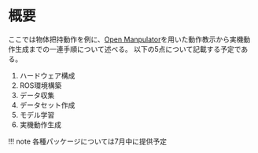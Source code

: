 # 概要

ここでは物体把持動作を例に、[Open Manpulator](https://emanual.robotis.com/docs/en/platform/openmanipulator_x/overview/)を用いた動作教示から実機動作生成までの一連手順について述べる。
以下の5点について記載する予定である。

1. ハードウェア構成
2. ROS環境構築
3. データ収集
4. データセット作成
5. モデル学習
6. 実機動作生成

<!-- ![動作教示例](img/om_teach.webp){: .center}
-->


!!! note
    各種パッケージについては7月中に提供予定
